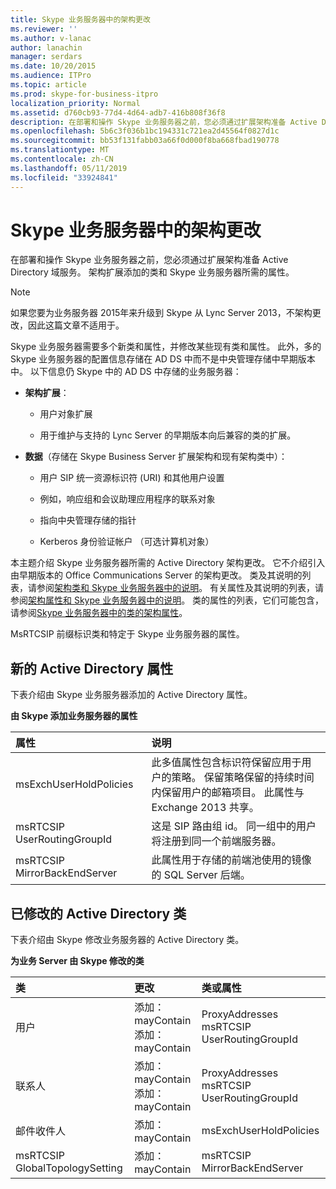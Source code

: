 ```yaml
---
title: Skype 业务服务器中的架构更改
ms.reviewer: ''
ms.author: v-lanac
author: lanachin
manager: serdars
ms.date: 10/20/2015
ms.audience: ITPro
ms.topic: article
ms.prod: skype-for-business-itpro
localization_priority: Normal
ms.assetid: d760cb93-77d4-4d64-adb7-416b808f36f8
description: 在部署和操作 Skype 业务服务器之前，您必须通过扩展架构准备 Active Directory 域服务。 架构扩展添加的类和 Skype 业务服务器所需的属性。
ms.openlocfilehash: 5b6c3f036b1bc194331c721ea2d45564f0827d1c
ms.sourcegitcommit: bb53f131fabb03a66f0d000f8ba668fbad190778
ms.translationtype: MT
ms.contentlocale: zh-CN
ms.lasthandoff: 05/11/2019
ms.locfileid: "33924841"
---
```

# <a name="schema-changes-in-skype-for-business-server"></a>Skype 业务服务器中的架构更改
 
在部署和操作 Skype 业务服务器之前，您必须通过扩展架构准备 Active Directory 域服务。 架构扩展添加的类和 Skype 业务服务器所需的属性。

> [!NOTE]
> 如果您要为业务服务器 2015年来升级到 Skype 从 Lync Server 2013，不架构更改，因此这篇文章不适用于。
  
Skype 业务服务器需要多个新类和属性，并修改某些现有类和属性。 此外，多的 Skype 业务服务器的配置信息存储在 AD DS 中而不是中央管理存储中早期版本中。 以下信息仍 Skype 中的 AD DS 中存储的业务服务器：
  
- **架构扩展**：
    
  - 用户对象扩展
    
  - 用于维护与支持的 Lync Server 的早期版本向后兼容的类的扩展。
    
- **数据**（存储在 Skype Business Server 扩展架构和现有架构类中）：
    
  - 用户 SIP 统一资源标识符 (URI) 和其他用户设置
    
  - 例如，响应组和会议助理应用程序的联系对象
    
  - 指向中央管理存储的指针
    
  - Kerberos 身份验证帐户 （可选计算机对象）
    
本主题介绍 Skype 业务服务器所需的 Active Directory 架构更改。 它不介绍引入由早期版本的 Office Communications Server 的架构更改。 类及其说明的列表，请参阅[架构类和 Skype 业务服务器中的说明](schema-classes-and-descriptions.md)。 有关属性及其说明的列表，请参阅[架构属性和 Skype 业务服务器中的说明](schema-attributes-and-descriptions.md)。 类的属性的列表，它们可能包含，请参阅[Skype 业务服务器中的类的架构属性](schema-attributes-by-class.md)。
  
MsRTCSIP 前缀标识类和特定于 Skype 业务服务器的属性。
  
## <a name="new-active-directory-attributes"></a>新的 Active Directory 属性

下表介绍由 Skype 业务服务器添加的 Active Directory 属性。
  
**由 Skype 添加业务服务器的属性**

|**属性**|**说明**|
|:-----|:-----|
|msExchUserHoldPolicies  <br/> |此多值属性包含标识符保留应用于用户的策略。 保留策略保留的持续时间内保留用户的邮箱项目。 此属性与 Exchange 2013 共享。  <br/> |
|msRTCSIP UserRoutingGroupId  <br/> |这是 SIP 路由组 id。 同一组中的用户将注册到同一个前端服务器。  <br/> |
|msRTCSIP MirrorBackEndServer  <br/> |此属性用于存储的前端池使用的镜像的 SQL Server 后端。  <br/> |
   
## <a name="modified-active-directory-classes"></a>已修改的 Active Directory 类

下表介绍由 Skype 修改业务服务器的 Active Directory 类。
  
**为业务 Server 由 Skype 修改的类**

|**类**|**更改**|**类或属性**|
|:-----|:-----|:-----|
|用户  <br/> |添加： mayContain  <br/> 添加： mayContain  <br/> |ProxyAddresses  <br/> msRTCSIP UserRoutingGroupId  <br/> |
|联系人  <br/> |添加： mayContain  <br/> 添加： mayContain  <br/> |ProxyAddresses  <br/> msRTCSIP UserRoutingGroupId  <br/> |
|邮件收件人  <br/> |添加： mayContain  <br/> |msExchUserHoldPolicies  <br/> |
|msRTCSIP GlobalTopologySetting  <br/> |添加： mayContain  <br/> |msRTCSIP MirrorBackEndServer  <br/> |
   

